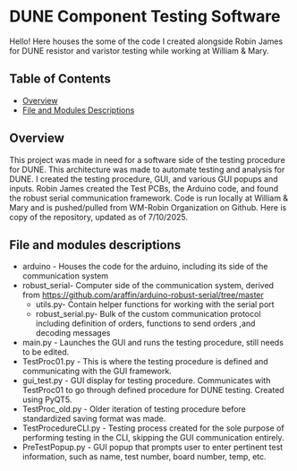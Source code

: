 # DUNE Component Testing Software
Hello! Here houses the some of the code I created alongside Robin James for DUNE resistor and varistor testing while working at William & Mary. 
## Table of Contents
- [Overview](#overview)
- [File and Modules Descriptions](#file-and-modules-descriptions)
## Overview
This project was made in need for a software side of the testing procedure for DUNE. This architecture was made to automate testing and analysis for DUNE. I created the testing procedure, GUI, and various GUI popups and inputs. Robin James created the Test PCBs, the Arduino code, and found the robust serial communication framework. Code is run locally at William & Mary and is pushed/pulled from WM-Robin Organization on Github. Here is copy of the repository, updated as of 7/10/2025.
## File and modules descriptions
* arduino - Houses the code for the arduino, including its side of the communication system
* robust_serial- Computer side of the communication system, derived from https://github.com/araffin/arduino-robust-serial/tree/master
  * utils.py- Contain helper functions for working with the serial port
  * robust_serial.py- Bulk of the custom communication protocol including definition of orders, functions to send orders ,and 
  decoding messages
* main.py - Launches the GUI and runs the testing procedure, still needs to be edited.
* TestProc01.py - This is where the testing procedure is defined and communicating with the GUI framework. 
* gui_test.py - GUI display for testing procedure. Communicates with TestProc01 to go through defined procedure for DUNE testing. Created using PyQT5.
* TestProc_old.py - Older iteration of testing procedure before standardized saving format was made.
* TestProcedureCLI.py - Testing process created for the sole purpose of performing testing in the CLI, skipping the GUI communication entirely.
* PreTestPopup.py - GUI popup that prompts user to enter pertinent test information, such as name, test number, board number, temp, etc.
  
